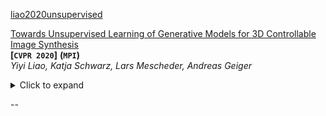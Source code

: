 [liao2020unsupervised](#liao2020unsupervised)

<span id="liao2020unsupervised"></span>
[Towards Unsupervised Learning of Generative Models for 3D Controllable Image Synthesis](https://arxiv.org/pdf/1912.05237.pdf)  
**[`CVPR 2020`]** **(`MPI`)**  
*Yiyi Liao, Katja Schwarz, Lars Mescheder, Andreas Geiger*

<details><summary>Click to expand</summary><p>


> **Summary**

In this process, 3D supervision is hard to acquire,  



> **Details**

![image-20210428110836239](https://raw.githubusercontent.com/yzy1996/Image-Hosting/master/20210428110844.png)


$$
g_{\theta}^{3D}: \mathbf{z} \mapsto \{\mathbf{o}_{bg}, \mathbf{o}_1, \dots, \mathbf{o}_N\}
$$

$$
g_{\theta}^{2 D}: \mathbf{X}_{i}, \mathbf{A}_{i}, \mathbf{D}_{i} \mapsto \mathbf{X}_{i}^{\prime}, \mathbf{A}_{i}^{\prime}, \mathbf{D}_{i}^{\prime}
$$



Differentiable projection:

features map $\mathbf{X}_i \in \mathbb{R}^{W \times H \times F}$, initial alpha map $\mathbf{A}_i \in \mathbb{R}^{W \times H}$, initial depth map $\mathbf{D}_i \in \mathbb{R}^{W \times H}$.

> **Loss**

`Adversarial Loss` + `Compactness Loss` + `Geometric Consistency Loss`



</p></details>

--

